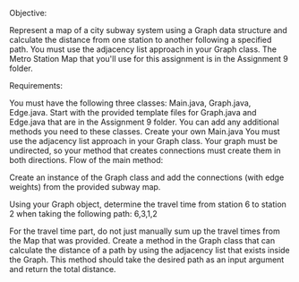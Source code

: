 Objective:

Represent a map of a city subway system using a Graph data structure and calculate the distance from one station to another following a specified path. You must use the adjacency list approach in your Graph class. The Metro Station Map that you'll use for this assignment is in the Assignment 9 folder.

Requirements:

You must have the following three classes: Main.java, Graph.java, Edge.java.
Start with the provided template files for Graph.java and Edge.java that are in the Assignment 9 folder. You can add any additional methods you need to these classes.
Create your own Main.java
You must use the adjacency list approach in your Graph class.
Your graph must be undirected, so your method that creates connections must create them in both directions.
Flow of the main method:

Create an instance of the Graph class and add the connections (with edge weights) from the provided subway map.

Using your Graph object, determine the travel time from station 6 to station 2 when taking the following path: 6,3,1,2

For the travel time part, do not just manually sum up the travel times from the Map that was provided. Create a method in the Graph class that can calculate the distance of a path by using the adjacency list that exists inside the Graph. This method should take the desired path as an input argument and return the total distance.